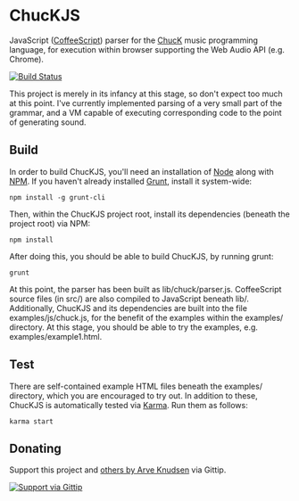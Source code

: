 # ChucKJS

JavaScript ([CoffeeScript](http://coffeescript.org/)) parser for the [ChucK](http://chuck.cs.princeton.edu/) music
programming language, for execution within browser supporting the Web Audio API (e.g. Chrome).

[![Build Status](https://travis-ci.org/aknuds1/chuckjs.png?branch=master)](https://travis-ci.org/aknuds1/chuckjs)

This project is merely in its infancy at this stage, so don't expect too much at this point. I've currently implemented
parsing of a very small part of the grammar, and a VM capable of executing corresponding code to the point of
generating sound.

## Build

In order to build ChucKJS, you'll need an installation of [Node](http://nodejs.org/) along with
[NPM](https://npmjs.org/). If you haven't already installed [Grunt](http://gruntjs.com), install it system-wide:

    npm install -g grunt-cli

Then, within the ChucKJS project root, install its dependencies (beneath the project root) via NPM:

    npm install

After doing this, you should be able to build ChucKJS, by running grunt:

    grunt

At this point, the parser has been built as lib/chuck/parser.js. CoffeeScript source files (in src/) are also compiled
to JavaScript beneath lib/. Additionally, ChucKJS and its dependencies are built into the file examples/js/chuck.js,
for the benefit of the examples within the examples/ directory. At this stage, you should be able to try the examples,
e.g. examples/example1.html.

## Test

There are self-contained example HTML files beneath the examples/ directory, which you are encouraged to try out. In
addition to these, ChucKJS is automatically tested via [Karma](http://karma-runner.github.io/). Run them as follows:

    karma start

## Donating

Support this project and [others by Arve Knudsen](https://www.gittip.com/Arve%20Knudsen/) via Gittip.

[![Support via Gittip](http://img.shields.io/gittip/Arve%20Knudsen.png)](https://www.gittip.com/Arve%20Knudsen/)

